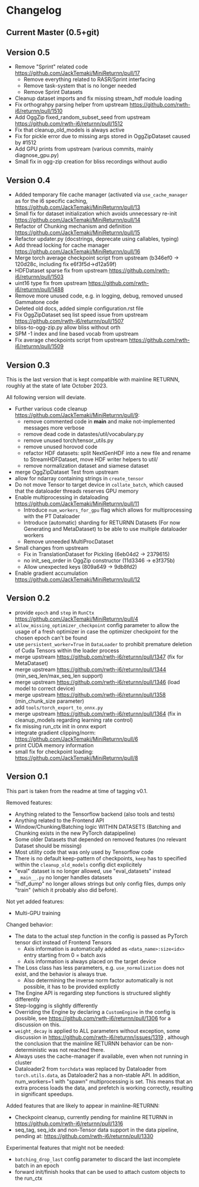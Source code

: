 # Changelog


## Current Master (0.5+git)

## Version 0.5

- Remove "Sprint" related code https://github.com/JackTemaki/MiniReturnn/pull/17
  - Remove everything related to RASR/Sprint interfacing
  - Remove task-system that is no longer needed
  - Remove Sprint Datasets
- Cleanup dataset imports and fix missing stream_hdf module loading
- Fix orthograhpy parsing helper from upstream https://github.com/rwth-i6/returnn/pull/1510
- Add OggZip fixed_random_subset_seed from upstream https://github.com/rwth-i6/returnn/pull/1512
- Fix that cleanup_old_models is always active
- Fix for pickle error due to missing args stored in OggZipDataset caused by #1512
- Add GPU prints from upstream (various commits, mainly diagnose_gpu.py)
- Small fix in ogg-zip creation for bliss recordings without audio

## Version 0.4

- Added temporary file cache manager (activated via `use_cache_manager` as for the i6 specific caching, https://github.com/JackTemaki/MiniReturnn/pull/13
- Small fix for dataset initialization which avoids unnecessary re-init https://github.com/JackTemaki/MiniReturnn/pull/14
- Refactor of Chunking mechanism and definition https://github.com/JackTemaki/MiniReturnn/pull/15
- Refactor updater.py (docstrings, deprecate using callables, typing)
- Add thread locking for cache manager https://github.com/JackTemaki/MiniReturnn/pull/16
- Merge torch average checkpoint script from upstream (b346ef0 -> 120d28c, including fix e6f3f5d->d12a59f)
- HDFDataset sparse fix from upstream https://github.com/rwth-i6/returnn/pull/1503
- uint16 type fix from upstream https://github.com/rwth-i6/returnn/pull/1488
- Remove more unused code, e.g. in logging, debug, removed unused Gammatone code
- Deleted old docs, added simple configuration.rst file
- Fix OggZipDataset seq list speed issue from upstream https://github.com/rwth-i6/returnn/pull/1507
- bliss-to-ogg-zip.py allow bliss without orth
- SPM -1 index and line based vocab from upstream
- Fix average checkpoints script from upstream https://github.com/rwth-i6/returnn/pull/1509


## Version 0.3

This is the last version that is kept compatible with mainline RETURNN, roughly at the state of late October 2023.

All following version will deviate.

- Further various code cleanup https://github.com/JackTemaki/MiniReturnn/pull/9:
    - remove commented code in __main__ and make not-implemented messages more verbose
    - remove dead code in datastes/util/vocabulary.py
    - remove unused torch/tensor_utils.py
    - remove unused horovod code
    - refactor HDF datasets: split NextGenHDF into a new file and rename to StreamHDFDataset, move HDF writer helpers to util/
    - remove normalization dataset and siamese dataset
- merge OggZipDataset Test from upstream
- allow for ndarray containing strings in `create_tensor`
- Do not move Tensor to target device in `collate_batch`, which caused that the dataloader threads reserves GPU memory
- Enable multiprocessing in dataloading https://github.com/JackTemaki/MiniReturnn/pull/11
    - Introduce `num_workers_for_gpu` flag which allows for multiprocessing with the PT Dataloader
    - Introduce (automatic) sharding for RETURNN Datasets (For now Generating and MetaDataset) to be able to use multiple dataloader workers
    - Remove unneeded MultiProcDataset
- Small changes from upstream
  - Fix in TranslationDataset for Pickling (6eb04d2 -> 2379615)
  - no init_seq_order in OggZip constructor (11d3346 -> e3f375b)
  - Allow unexpected keys (809a649 -> 9db8fd2)
- Enable gradient accumulation https://github.com/JackTemaki/MiniReturnn/pull/12


## Version 0.2

- provide `epoch` and `step` in `RunCtx` https://github.com/JackTemaki/MiniReturnn/pull/4
- `allow_missing_optimizer_checkpoint` config parameter to allow the usage of a fresh optimizer in case the optimizer checkpoint for the chosen epoch can't be found
- use `persistent_worker=True` in `DataLoader` to prohibit premature deletion of Cuda Tensors within the loader process
- merge upstream https://github.com/rwth-i6/returnn/pull/1347 (fix for MetaDataset)
- merge upstream https://github.com/rwth-i6/returnn/pull/1344 (min_seq_len/max_seq_len support)
- merge upstream https://github.com/rwth-i6/returnn/pull/1346 (load model to correct device)
- merge upstream https://github.com/rwth-i6/returnn/pull/1358 (min_chunk_size parameter)
- add `tools/torch_export_to_onnx.py`
- merge upstream https://github.com/rwth-i6/returnn/pull/1364 (fix in cleanup_models regarding learning rate control)
- fix missing run_ctx init in onnx export
- integrate gradient clipping/norm: https://github.com/JackTemaki/MiniReturnn/pull/6
- print CUDA memory information
- small fix for checkpoint loading: https://github.com/JackTemaki/MiniReturnn/pull/8


## Version 0.1

This part is taken from the readme at time of tagging v0.1.

Removed features:
 - Anything related to the Tensorflow backend (also tools and tests)
 - Anything related to the Frontend API
 - Window/Chunking/Batching logic WITHIN DATASETS (Batching and Chunking exists in the new PyTorch datapipeline)
 - Some older Datasets that depended on removed features (no relevant Dataset should be missing)
 - Most utility code that was only used by Tensorflow code
 - There is no default keep-pattern of checkpoints, `keep` has to specified within the `cleanup_old_models` config dict explicitely
 - "eval" dataset is no longer allowed, use "eval_datasets" instead
 - `__main__.py` no longer handles datasets
 - "hdf_dump" no longer allows strings but only config files, dumps only "train" (which it probably also did before).


Not yet added features:
 - Multi-GPU training


Changed behavior:
 - The data to the actual step function in the config is passed as PyTorch tensor dict instead of Frontend Tensors
   - Axis information is automatically added as `<data_name>:size<idx>` entry starting from 0 = batch axis
   - Axis information is always placed on the target device
 - The Loss class has less parameters, e.g. `use_normalization` does not exist, and the behavior is always true.
   -  Also determining the inverse norm factor automatically is not possible, it has to be provided explictly
 - The Engine API is regarding step functions is structured slightly differently
 - Step-logging is slightly differently
 - Overriding the Engine by declaring a `CustomEngine` in the config is possible, see https://github.com/rwth-i6/returnn/pull/1306 for a discussion on this.
 - `weight_decay` is applied to ALL parameters without exception, some discussion in https://github.com/rwth-i6/returnn/issues/1319 ,
   although the conclusion that the mainline RETURNN behavior can be non-deterministic was not reached there.
 - Always uses the cache-manager if available, even when not running in cluster
 - Dataloader2 from `torchdata` was replaced by Dataloader from `torch.utils.data`, as Dataloader2 has a non-stable API. In addition, num_workers=1 with "spawn" multiprocessing is set. This means that an extra process loads the data, and prefetch is working correctly, resulting in significant speedups.


Added features that are likely to appear in mainline-RETURNN:
 - Checkpoint cleanup, currently pending for mainline RETURNN in https://github.com/rwth-i6/returnn/pull/1316
 - seq_tag, seq_idx and non-Tensor data support in the data pipeline, pending at: https://github.com/rwth-i6/returnn/pull/1330


Experimental features that might not be needed:
 - `batching_drop_last` config parameter to discard the last incomplete batch in an epoch
 - forward init/finish hooks that can be used to attach custom objects to the run_ctx
